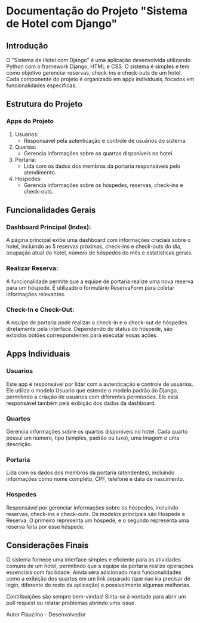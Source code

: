 # Documentação do Projeto "Sistema de Hotel com Django"

## Introdução
O "Sistema de Hotel com Django" é uma aplicação desenvolvida utilizando Python com o framework Django, HTML e CSS. O sistema é simples e tem como objetivo gerenciar reservas, check-ins e check-outs de um hotel. Cada componente do projeto é organizado em apps individuais, focados em funcionalidades específicas.

## Estrutura do Projeto

### Apps do Projeto
1. Usuarios: 
    + Responsável pela autenticação e controle de usuários do sistema.
2. Quartos: 
    + Gerencia informações sobre os quartos disponíveis no hotel.
3. Portaria:
    + Lida com os dados dos membros da portaria responsáveis pelo atendimento.
5. Hospedes: 
    + Gerencia informações sobre os hóspedes, reservas, check-ins e check-outs.

## Funcionalidades Gerais

### Dashboard Principal (Index):
A página principal exibe uma dashboard com informações cruciais sobre o hotel, incluindo as 5 reservas próximas, check-ins e check-outs do dia, ocupação atual do hotel, número de hóspedes do mês e estatísticas gerais.

### Realizar Reserva:
A funcionalidade permite que a equipe de portaria realize uma nova reserva para um hóspede. É utilizado o formulário ReservaForm para coletar informações relevantes.

### Check-In e Check-Out:
A equipe de portaria pode realizar o check-in e o check-out de hóspedes diretamente pela interface. Dependendo do status do hóspede, são exibidos botões correspondentes para executar essas ações.

## Apps Individuais
### Usuarios
Este app é responsável por lidar com a autenticação e controle de usuários. Ele utiliza o modelo Usuario que estende o modelo padrão do Django, permitindo a criação de usuários com diferentes permissões.
Ele está responsável também pela exibição dos dados da dashboard.

### Quartos
Gerencia informações sobre os quartos disponíveis no hotel. Cada quarto possui um número, tipo (simples, padrão ou luxo), uma imagem e uma descrição.

### Portaria
Lida com os dados dos membros da portaria (atendentes), incluindo informações como nome completo, CPF, telefone e data de nascimento.

### Hospedes
Responsável por gerenciar informações sobre os hóspedes, incluindo reservas, check-ins e check-outs. Os modelos principais são Hospede e Reserva. O primeiro representa um hóspede, e o segundo representa uma reserva feita por esse hóspede.

## Considerações Finais
O sistema fornece uma interface simples e eficiente para as atividades comuns de um hotel, permitindo que a equipe da portaria realize operações essenciais com facilidade. Ainda sera adicionado mais funcionalidades como a exibição dos quartos em um link separado (que nao ira precisar de login, diferente do resto da aplicação) e possivelmente algumas melhorias.

Contribuições são sempre bem-vindas! Sinta-se à vontade para abrir um pull request ou relatar problemas abrindo uma issue.

Autor Flauziino - Desenvolvedor
